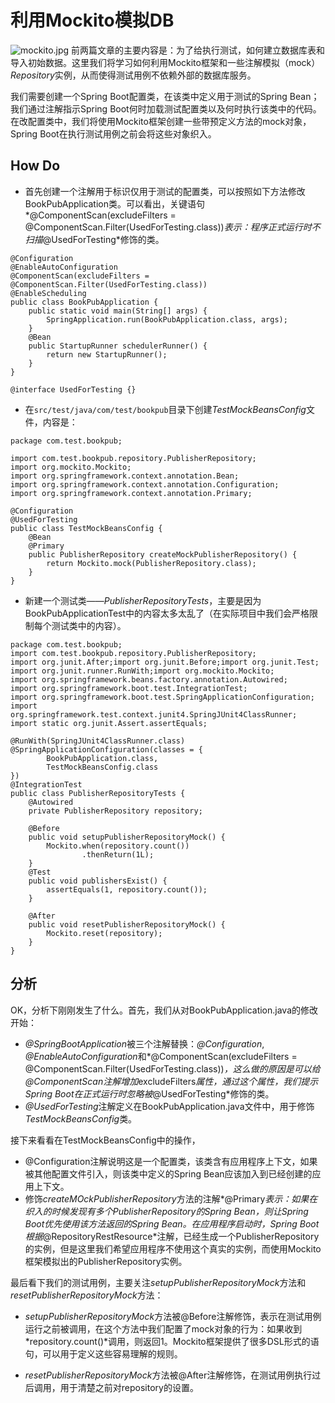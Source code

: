 # 利用Mockito模拟DB

![mockito.jpg](http://upload-images.jianshu.io/upload_images/44770-fe16af760e764e59.jpg?imageMogr2/auto-orient/strip%7CimageView2/2/w/1240)
前两篇文章的主要内容是：为了给执行测试，如何建立数据库表和导入初始数据。这里我们将学习如何利用Mockito框架和一些注解模拟（mock）*Repository*实例，从而使得测试用例不依赖外部的数据库服务。

我们需要创建一个Spring Boot配置类，在该类中定义用于测试的Spring Bean；我们通过注解指示Spring Boot何时加载测试配置类以及何时执行该类中的代码。在改配置类中，我们将使用Mockito框架创建一些带预定义方法的mock对象，Spring Boot在执行测试用例之前会将这些对象织入。

## How Do

- 首先创建一个注解用于标识仅用于测试的配置类，可以按照如下方法修改BookPubApplication类。可以看出，关键语句*@ComponentScan(excludeFilters = @ComponentScan.Filter(UsedForTesting.class))*表示：程序正式运行时不扫描*@UsedForTesting*修饰的类。

```
@Configuration
@EnableAutoConfiguration
@ComponentScan(excludeFilters = @ComponentScan.Filter(UsedForTesting.class))
@EnableScheduling
public class BookPubApplication {
    public static void main(String[] args) {
        SpringApplication.run(BookPubApplication.class, args);
    }
    @Bean
    public StartupRunner schedulerRunner() {
        return new StartupRunner();
    }
}

@interface UsedForTesting {}
```

- 在`src/test/java/com/test/bookpub`目录下创建*TestMockBeansConfig*文件，内容是：

```
package com.test.bookpub;

import com.test.bookpub.repository.PublisherRepository;
import org.mockito.Mockito;
import org.springframework.context.annotation.Bean;
import org.springframework.context.annotation.Configuration;
import org.springframework.context.annotation.Primary;

@Configuration
@UsedForTesting
public class TestMockBeansConfig {
    @Bean
    @Primary
    public PublisherRepository createMockPublisherRepository() {
        return Mockito.mock(PublisherRepository.class);
    }
}
```

- 新建一个测试类——*PublisherRepositoryTests*，主要是因为BookPubApplicationTest中的内容太多太乱了（在实际项目中我们会严格限制每个测试类中的内容）。

```
package com.test.bookpub;
import com.test.bookpub.repository.PublisherRepository;
import org.junit.After;import org.junit.Before;import org.junit.Test;
import org.junit.runner.RunWith;import org.mockito.Mockito;
import org.springframework.beans.factory.annotation.Autowired;
import org.springframework.boot.test.IntegrationTest;
import org.springframework.boot.test.SpringApplicationConfiguration;
import org.springframework.test.context.junit4.SpringJUnit4ClassRunner;
import static org.junit.Assert.assertEquals;

@RunWith(SpringJUnit4ClassRunner.class)
@SpringApplicationConfiguration(classes = {
        BookPubApplication.class,
        TestMockBeansConfig.class
})
@IntegrationTest
public class PublisherRepositoryTests {
    @Autowired
    private PublisherRepository repository;

    @Before
    public void setupPublisherRepositoryMock() {
        Mockito.when(repository.count())
                .thenReturn(1L);
    }
    @Test
    public void publishersExist() {
        assertEquals(1, repository.count());
    }

    @After
    public void resetPublisherRepositoryMock() {
        Mockito.reset(repository);
    }
}
```

## 分析

OK，分析下刚刚发生了什么。首先，我们从对BookPubApplication.java的修改开始：

- *@SpringBootApplication*被三个注解替换：*@Configuration*, *@EnableAutoConfiguration*和*@ComponentScan(excludeFilters = @ComponentScan.Filter(UsedForTesting.class))*，这么做的原因是可以给@ComponentScan注解增加*excludeFilters*属性，通过这个属性，我们提示Spring Boot在正式运行时忽略被*@UsedForTesting*修饰的类。
- *@UsedForTesting*注解定义在BookPubApplication.java文件中，用于修饰*TestMockBeansConfig*类。

接下来看看在TestMockBeansConfig中的操作，

- @Configuration注解说明这是一个配置类，该类含有应用程序上下文，如果被其他配置文件引入，则该类中定义的Spring Bean应该加入到已经创建的应用上下文。
- 修饰*createMOckPublisherRepository*方法的注解*@Primary*表示：如果在织入的时候发现有多个PublisherRepository的Spring Bean，则让Spring Boot优先使用该方法返回的Spring Bean。在应用程序启动时，Spring Boot根据*@RepositoryRestResource*注解，已经生成一个PublisherRepository的实例，但是这里我们希望应用程序不使用这个真实的实例，而使用Mockito框架模拟出的PublisherRepository实例。

最后看下我们的测试用例，主要关注*setupPublisherRepositoryMock*方法和*resetPublisherRepositoryMock*方法：

- *setupPublisherRepositoryMock*方法被@Before注解修饰，表示在测试用例运行之前被调用，在这个方法中我们配置了mock对象的行为：如果收到*repository.count()*调用，则返回1。Mockito框架提供了很多DSL形式的语句，可以用于定义这些容易理解的规则。

- *resetPublisherRepositoryMock*方法被@After注解修饰，在测试用例执行过后调用，用于清楚之前对repository的设置。
